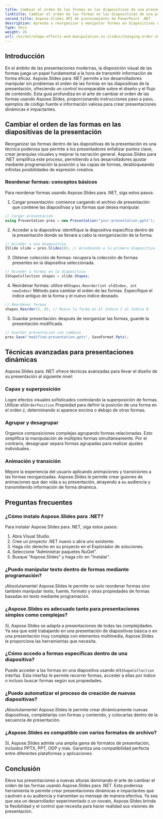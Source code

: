```yaml
---
title: Cambiar el orden de las formas en las diapositivas de una presentación usando Aspose.Slides
linktitle: Cambiar el orden de las formas en las diapositivas de una presentación usando Aspose.Slides
second_title: Aspose.Slides API de procesamiento de PowerPoint .NET
description: Aprenda a reorganizar y manipular formas en diapositivas de presentación usando Aspose.Slides para .NET. Mejore sus presentaciones con esta guía completa.
type: docs
weight: 26
url: /es/net/shape-effects-and-manipulation-in-slides/changing-order-shapes/
---
```


## Introducción

En el ámbito de las presentaciones modernas, la disposición visual de las formas juega un papel fundamental a la hora de transmitir información de forma eficaz. Aspose.Slides para .NET permite a los desarrolladores manipular sin problemas el orden de las formas en las diapositivas de la presentación, ofreciendo un control incomparable sobre el diseño y el flujo de contenido. Esta guía profundiza en el arte de cambiar el orden de las formas usando Aspose.Slides, proporcionando instrucciones paso a paso, ejemplos de código fuente e información valiosa para crear presentaciones dinámicas e impactantes.

## Cambiar el orden de las formas en las diapositivas de la presentación

Reorganizar las formas dentro de las diapositivas de la presentación es una técnica poderosa que permite a los presentadores enfatizar puntos clave, crear jerarquías visuales y mejorar la narración general. Aspose.Slides para .NET simplifica este proceso, permitiendo a los desarrolladores ajustar mediante programación la posición y las capas de formas, desbloqueando infinitas posibilidades de expresión creativa.

### Reordenar formas: conceptos básicos

Para reordenar formas usando Aspose.Slides para .NET, siga estos pasos:

1. Cargar presentación: comience cargando el archivo de presentación que contiene las diapositivas y las formas que desea manipular.

```csharp
// Cargar presentación
using Presentation pres = new Presentation("your-presentation.pptx");
```

2. Acceder a la diapositiva: identifique la diapositiva específica dentro de la presentación donde se llevará a cabo la reorganización de la forma.

```csharp
// Acceder a una diapositiva
ISlide slide = pres.Slides[0]; // Accediendo a la primera diapositiva
```

3. Obtener colección de formas: recupera la colección de formas presentes en la diapositiva seleccionada.

```csharp
// Acceder a formas en la diapositiva
IShapeCollection shapes = slide.Shapes;
```

4.  Reordenar formas: utilice el`Shapes.Reorder(int oldIndex, int newIndex)` Método para cambiar el orden de las formas. Especifique el índice antiguo de la forma y el nuevo índice deseado.

```csharp
// Reordenar formas
shapes.Reorder(2, 0); // Mueva la forma en el índice 2 al índice 0
```

5. Guardar presentación: después de reorganizar las formas, guarde la presentación modificada.

```csharp
// Guardar presentación con cambios
pres.Save("modified-presentation.pptx", SaveFormat.Pptx);
```

## Técnicas avanzadas para presentaciones dinámicas

Aspose.Slides para .NET ofrece técnicas avanzadas para llevar el diseño de su presentación al siguiente nivel:

### Capas y superposición

Logre efectos visuales sofisticados controlando la superposición de formas. Utilizar el`ZOrderPosition` Propiedad para definir la posición de una forma en el orden z, determinando si aparece encima o debajo de otras formas.

### Agrupar y desagrupar

Organice composiciones complejas agrupando formas relacionadas. Esto simplifica la manipulación de múltiples formas simultáneamente. Por el contrario, desagrupar separa formas agrupadas para realizar ajustes individuales.

### Animación y transición

Mejore la experiencia del usuario aplicando animaciones y transiciones a las formas reorganizadas. Aspose.Slides le permite crear guiones de animaciones que dan vida a su presentación, atrayendo a su audiencia y transmitiendo información de forma dinámica.

## Preguntas frecuentes

### ¿Cómo instalo Aspose.Slides para .NET?

Para instalar Aspose.Slides para .NET, siga estos pasos:

1. Abra Visual Studio.
2. Cree un proyecto .NET nuevo o abra uno existente.
3. Haga clic derecho en su proyecto en el Explorador de soluciones.
4. Seleccione "Administrar paquetes NuGet".
5. Busque "Aspose.Slides" y haga clic en "Instalar".

### ¿Puedo manipular texto dentro de formas mediante programación?

¡Absolutamente! Aspose.Slides le permite no solo reordenar formas sino también manipular texto, fuente, formato y otras propiedades de formas basadas en texto mediante programación.

### ¿Aspose.Slides es adecuado tanto para presentaciones simples como complejas?

Sí, Aspose.Slides se adapta a presentaciones de todas las complejidades. Ya sea que esté trabajando en una presentación de diapositivas básica o en una presentación muy compleja con elementos multimedia, Aspose.Slides le proporciona las herramientas que necesita.

### ¿Cómo accedo a formas específicas dentro de una diapositiva?

 Puede acceder a las formas en una diapositiva usando el`IShapeCollection` interfaz. Esta interfaz le permite recorrer formas, acceder a ellas por índice o incluso buscar formas según sus propiedades.

### ¿Puedo automatizar el proceso de creación de nuevas diapositivas?

¡Absolutamente! Aspose.Slides le permite crear dinámicamente nuevas diapositivas, completarlas con formas y contenido, y colocarlas dentro de la secuencia de presentación.

### ¿Aspose.Slides es compatible con varios formatos de archivo?

Sí, Aspose.Slides admite una amplia gama de formatos de presentación, incluidos PPTX, PPT, ODP y más. Garantiza una compatibilidad perfecta entre diferentes plataformas y aplicaciones.

## Conclusión

Eleva tus presentaciones a nuevas alturas dominando el arte de cambiar el orden de las formas usando Aspose.Slides para .NET. Esta poderosa herramienta le permite crear presentaciones dinámicas e impactantes que cautiven a su audiencia y transmitan su mensaje de manera efectiva. Ya sea que sea un desarrollador experimentado o un novato, Aspose.Slides brinda la flexibilidad y el control que necesita para hacer realidad sus visiones de presentación.